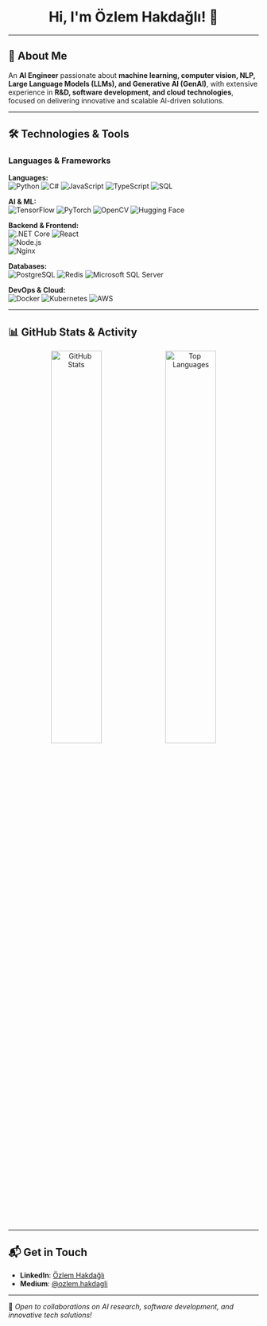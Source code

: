 <h1 align="center">Hi, I'm Özlem Hakdağlı! 👋</h1>

---

## 🚀 About Me
An **AI Engineer** passionate about **machine learning, computer vision, NLP, Large Language Models (LLMs), and Generative AI (GenAI)**, with extensive experience in **R&D, software development, and cloud technologies**, focused on delivering innovative and scalable AI-driven solutions.

---

## 🛠️ Technologies & Tools

### **Languages & Frameworks**  
**Languages:**  
![Python](https://img.shields.io/badge/-Python-3776AB?style=flat-square&logo=python&logoColor=white) 
![C#](https://img.shields.io/badge/-C%23-239120?style=flat-square&logo=c-sharp&logoColor=white) 
![JavaScript](https://img.shields.io/badge/-JavaScript-F7DF1E?style=flat-square&logo=javascript&logoColor=black) 
![TypeScript](https://img.shields.io/badge/-TypeScript-3178C6?style=flat-square&logo=typescript&logoColor=white) 
![SQL](https://img.shields.io/badge/-SQL-CC2927?style=flat-square&logo=microsoft-sql-server&logoColor=white)

**AI & ML:**  
![TensorFlow](https://img.shields.io/badge/-TensorFlow-FF6F00?style=flat-square&logo=tensorflow&logoColor=white) 
![PyTorch](https://img.shields.io/badge/-PyTorch-EE4C2C?style=flat-square&logo=pytorch&logoColor=white) 
![OpenCV](https://img.shields.io/badge/-OpenCV-5C3EE8?style=flat-square&logo=opencv&logoColor=white) 
![Hugging Face](https://img.shields.io/badge/-Hugging%20Face-fcd34d?style=flat-square&logo=huggingface&logoColor=black)  

**Backend & Frontend:**  
![.NET Core](https://img.shields.io/badge/-NET%20Core-5C2D91?style=flat-square&logo=dotnet&logoColor=white) 
![React](https://img.shields.io/badge/-React-61DAFB?style=flat-square&logo=react&logoColor=black)  
![Node.js](https://img.shields.io/badge/-Node.js-339933?style=flat-square&logo=node.js&logoColor=white)  
![Nginx](https://img.shields.io/badge/-Nginx-269539?style=flat-square&logo=nginx&logoColor=white)  

**Databases:**  
![PostgreSQL](https://img.shields.io/badge/-PostgreSQL-336791?style=flat-square&logo=postgresql&logoColor=white) 
![Redis](https://img.shields.io/badge/-Redis-DC382D?style=flat-square&logo=redis&logoColor=white) 
![Microsoft SQL Server](https://img.shields.io/badge/-Microsoft%20SQL%20Server-CC2927?style=flat-square&logo=microsoft-sql-server&logoColor=white)  

**DevOps & Cloud:**  
![Docker](https://img.shields.io/badge/-Docker-2496ED?style=flat-square&logo=docker&logoColor=white) 
![Kubernetes](https://img.shields.io/badge/-Kubernetes-326CE5?style=flat-square&logo=kubernetes&logoColor=white) 
![AWS](https://img.shields.io/badge/-AWS-FF9900?style=flat-square&logo=amazonaws&logoColor=white)  

---

## 📊 GitHub Stats & Activity

<p align="center">
  <img src="https://github-readme-stats.vercel.app/api?username=ozlemhakdagli&show_icons=true&theme=dark&hide_border=true" alt="GitHub Stats" width="45%" /> 
 <img src="https://github-readme-stats.vercel.app/api/top-langs/?username=ozlemhakdagli&layout=compact&theme=dark&hide_border=true" alt="Top Languages" width="45%" />
</p>

---

## 📬 Get in Touch
- **LinkedIn**: [Özlem Hakdağlı](https://linkedin.com/in/ozlemhakdagli)
- **Medium**: [@ozlem.hakdagli](https://medium.com/@ozlem.hakdagli)
  

---

🔹 *Open to collaborations on AI research, software development, and innovative tech solutions!*
